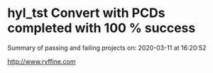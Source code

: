 # hyl_tst Convert with PCDs completed with 100 % success

Summary of passing and failing projects on: 2020-03-11 at 16:20:52

http://www.ryffine.com
